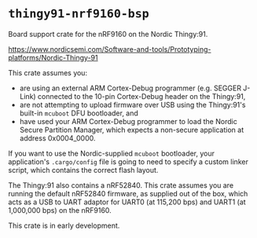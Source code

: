 # `thingy91-nrf9160-bsp`

Board support crate for the nRF9160 on the Nordic Thingy:91.

https://www.nordicsemi.com/Software-and-tools/Prototyping-platforms/Nordic-Thingy-91

This crate assumes you:

* are using an external ARM Cortex-Debug programmer (e.g. SEGGER J-Link) connected to the 10-pin Cortex-Debug header on the Thingy:91,
* are not attempting to upload firmware over USB using the Thingy:91's built-in `mcuboot` DFU bootloader, and
* have used your ARM Cortex-Debug programmer to load the Nordic Secure Partition Manager, which expects a non-secure application at address 0x0004_0000.

If you want to use the Nordic-supplied `mcuboot` bootloader, your application's `.cargo/config` file is going to need to specify a custom linker script, which contains the correct flash layout.

The Thingy:91 also contains a nRF52840. This crate assumes you are running the default nRF52840 firmware, as supplied out of the box, which acts as a USB to UART adaptor for UART0 (at 115,200 bps) and UART1 (at 1,000,000 bps) on the nRF9160.

This crate is in early development.
